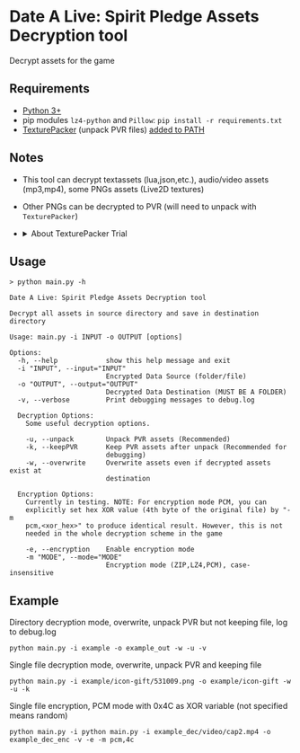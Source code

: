 # Date A Live: Spirit Pledge Assets Decryption tool

Decrypt assets for the game

## Requirements

- [Python 3+](https://www.python.org/downloads/)
- pip modules `lz4-python` and `Pillow`: `pip install -r requirements.txt`
- [TexturePacker](https://www.codeandweb.com/texturepacker/download) (unpack PVR files) [added to PATH](https://github.com/n0k0m3/DALSP-Assets-Decryption-tool/wiki/Add-TexturePacker-to-PATH)

## Notes

- This tool can decrypt textassets (lua,json,etc.), audio/video assets (mp3,mp4), some PNGs assets (Live2D textures)
- Other PNGs can be decrypted to PVR (will need to unpack with `TexturePacker`)
- <details>
  <summary>About TexturePacker Trial</summary>

  If you cannot afford TexturePacker, you can search Google for version 4.9.0 or older, these versions don't block Pro features after trial expired (you may find cracks of these versions as well).

</details>

## Usage

```
> python main.py -h

Date A Live: Spirit Pledge Assets Decryption tool

Decrypt all assets in source directory and save in destination directory

Usage: main.py -i INPUT -o OUTPUT [options]

Options:
  -h, --help            show this help message and exit
  -i "INPUT", --input="INPUT"
                        Encrypted Data Source (folder/file)
  -o "OUTPUT", --output="OUTPUT"
                        Decrypted Data Destination (MUST BE A FOLDER)
  -v, --verbose         Print debugging messages to debug.log

  Decryption Options:
    Some useful decryption options.

    -u, --unpack        Unpack PVR assets (Recommended)
    -k, --keepPVR       Keep PVR assets after unpack (Recommended for
                        debugging)
    -w, --overwrite     Overwrite assets even if decrypted assets exist at
                        destination

  Encryption Options:
    Currently in testing. NOTE: For encryption mode PCM, you can
    explicitly set hex XOR value (4th byte of the original file) by "-m
    pcm,<xor_hex>" to produce identical result. However, this is not
    needed in the whole decryption scheme in the game

    -e, --encryption    Enable encryption mode
    -m "MODE", --mode="MODE"
                        Encryption mode (ZIP,LZ4,PCM), case-insensitive
```

## Example

Directory decryption mode, overwrite, unpack PVR but not keeping file, log to debug.log

```
python main.py -i example -o example_out -w -u -v
```

Single file decryption mode, overwrite, unpack PVR and keeping file

```
python main.py -i example/icon-gift/531009.png -o example/icon-gift -w -u -k
```

Single file encryption, PCM mode with 0x4C as XOR variable (not specified means random)

```
python main.py -i python main.py -i example_dec/video/cap2.mp4 -o example_dec_enc -v -e -m pcm,4c
```
